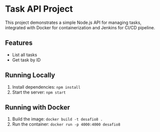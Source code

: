 # Task API Project

This project demonstrates a simple Node.js API for managing tasks, integrated with Docker for containerization and Jenkins for CI/CD pipeline.

## Features

- List all tasks  
- Get task by ID

## Running Locally

1. Install dependencies: `npm install`  
2. Start the server: `npm start`

## Running with Docker

1. Build the image: `docker build -t desafio8 .`  
2. Run the container: `docker run -p 4000:4000 desafio8`

